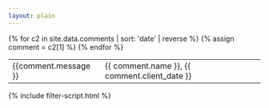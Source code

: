 ```yaml
---
layout: plain
---
```

<table id="commentsTable" class="table table-striped">
  {% for c2 in site.data.comments | sort: 'date' | reverse %}
    {% assign comment = c2[1] %}
    <tr id="comment_{{ comment.url }}" class="d-none">
      <td class="col-sm-9">
        {{comment.message }}
      </td>
      <td class="col-sm-3">
        {{ comment.name }}, {{ comment.client_date }}
      </td>
    </tr>
  {% endfor %}
</table>

{% include filter-script.html %}

